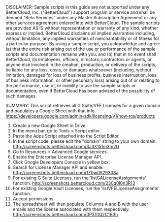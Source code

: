 DISCLAIMER: Sample scripts in this guide are not supported under any BetterCloud, Inc. (“BetterCloud”) support program or service and shall be deemed “Beta Services” under any Master Subscription Agreement or any other services agreement entered into with BetterCloud. The sample scripts are provided AS IS without representation or warranty of any kind, whether express or implied. BetterCloud disclaims all implied warranties including, without limitation, any implied warranties of merchantability or of fitness for a particular purpose. By using a sample script, you acknowledge and agree: (a) that the entire risk arising out of the use or performance of the sample scripts and documentation remains with you: and (b) that in no event shall BetterCloud, its employees, officers, directors, contractors or agents, or anyone else involved in the creation, production, or delivery of the scripts, be liable for any loss, costs, or damages whatsoever (including, without limitation, damages for loss of business profits, business interruption, loss of business information, or other pecuniary loss) arising out of or relating to the performance, use of, or inability to use the sample scripts or documentation, even if BetterCloud has been advised of the possibility of such damages.

SUMMARY: This script retrieves all G Suite/VFE Licenses for a given domain and populates a Google Sheet with that info. https://developers.google.com/admin-sdk/licensing/v1/how-tos/products

1) Create a new Google Sheet in Drive.
2) In the menu bar, go to Tools > Script editor.
3) Paste the Apps Script attached into the Script Editor.
4) In the script code, please edit the "domain" string to your own domain. http://screenshots.bettercloud.com/3J3X151m3m2U
5) Go to Resources > Advanced Google services.
6) Enable the Enterprise License Manager API.
7) Click Google Developers Console in yellow box.
8) Search for License Manager API and enable. http://screenshots.bettercloud.com/1Z0w0S29303a
9) For existing G Suite Licenses, run the 'listGALicenseAssignments' function. http://screenshots.bettercloud.com/230q0l0n3R13
10) For existing Google Vault Licenses, run the 'listVFELicenseAssignments' function.
11) Accept permissions.
12) The spreadsheet will then populate Columns A and B with the user emails and the license associated with them respectively.
http://screenshots.bettercloud.com/0P310Q2C1B3h
